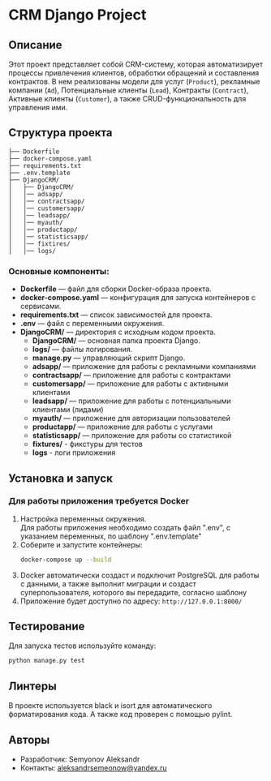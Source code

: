 # CRM Django Project

## Описание
Этот проект представляет собой CRM-систему, которая автоматизирует процессы привлечения клиентов, обработки обращений и составления контрактов.
В нем реализованы модели для услуг (`Product`), рекламные компании (`Ad`), Потенциальные клиенты (`Lead`), Контракты (`Contract`),
Активные клиенты (`Customer`), а также CRUD-функциональность для управления ими.

## Структура проекта
```
├── Dockerfile
├── docker-compose.yaml
├── requirements.txt
├── .env.template
├── DjangoCRM/
│   ├── DjangoCRM/
│   │── adsapp/
│   │── contractsapp/
│   │── customersapp/
│   │── leadsapp/
│   │── myauth/
│   │── productapp/
│   │── statisticsapp/
│   │── fixtires/
│   │── logs/
```

### Основные компоненты:
- **Dockerfile** — файл для сборки Docker-образа проекта.
- **docker-compose.yaml** — конфигурация для запуска контейнеров с сервисами.
- **requirements.txt** — список зависимостей для проекта.
- **.env** — файл с переменными окружения.
- **DjangoCRM/** — директория с исходным кодом проекта.
  - **DjangoCRM/** — основная папка проекта Django.
  - **logs/** — файлы логирования.
  - **manage.py** — управляющий скрипт Django.
  - **adsapp/** — приложение для работы с рекламными компаниями
  - **contractsapp/** — приложение для работы с контрактами
  - **customersapp/** — приложение для работы с активными клиентами
  - **leadsapp/** — приложение для работы с потенциальными клиентами (лидами)
  - **myauth/** — приложение для авторизации пользователей
  - **productapp/** — приложение для работы с услугами
  - **statisticsapp/** — приложение для работы со статистикой
  - **fixtures/** - фикстуры для тестов
  - **logs** - логи приложения

## Установка и запуск
### Для работы приложения требуется Docker
1. Настройка переменных окружения.  
Для работы приложения необходимо создать файл ".env", с указанием переменных, по шаблону ".env.template"
2. Соберите и запустите контейнеры:
   ```sh
   docker-compose up --build
   ```
3. Docker автоматически создаст и подключит PostgreSQL для работы с данными,
а также выполнит миграции и создаст суперпользователя, которого вы передадите, согласно шаблону
4. Приложение будет доступно по адресу: `http://127.0.0.1:8000/`

## Тестирование
Для запуска тестов используйте команду:
```sh
python manage.py test
```

## Линтеры
В проекте используется black и isort для автоматического форматирования кода. А также код проверен с помощью pylint.

## Авторы
- Разработчик: Semyonov Aleksandr
- Контакты: aleksandrsemeonow@yandex.ru


